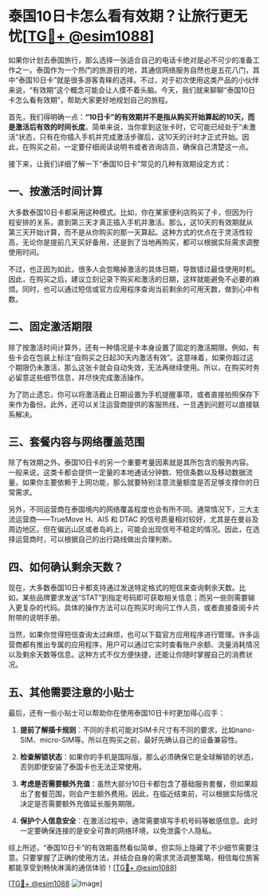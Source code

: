 # 泰国10日卡怎么看有效期？让旅行更无忧[[TG💪+ @esim1088](https://t.me/s/esim1088)]

如果你计划去泰国旅行，那么选择一张适合自己的电话卡绝对是必不可少的准备工作之一。泰国作为一个热门的旅游目的地，其通信网络服务自然也是五花八门，其中“泰国10日卡”就是很多游客青睐的选择。不过，对于初次使用这类产品的小伙伴来说，“有效期”这个概念可能会让人摸不着头脑。今天，我们就来聊聊“泰国10日卡怎么看有效期”，帮助大家更好地规划自己的旅程。

首先，我们得明确一点：**“10日卡”的有效期并不是指从购买开始算起的10天，而是激活后有效的时间长度**。简单来说，当你拿到这张卡时，它可能已经处于“未激活”状态，只有在你插入手机并完成激活步骤后，这10天的计时才正式开始。因此，在购买之前，一定要仔细阅读说明书或者咨询店员，确保自己清楚这一点。

接下来，让我们详细了解一下“泰国10日卡”常见的几种有效期设定方式：

## 一、按激活时间计算

大多数泰国10日卡都采用这种模式。比如，你在某家便利店购买了卡，但因为行程安排的关系，直到第三天才真正插入手机并激活。那么，这10天的有效期就从第三天开始计算，而不是从你购买的那一天算起。这种方式的优点在于灵活性较高，无论你是提前几天买好备用，还是到了当地再购买，都可以根据实际需求调整使用时间。

不过，也正因为如此，很多人会忽略掉激活的具体日期，导致错过最佳使用时机。因此，在购买之后，建议立刻记录下购买和激活的日期，这样就能避免不必要的麻烦。同时，也可以通过短信或官方应用程序查询当前剩余的可用天数，做到心中有数。

## 二、固定激活期限

除了按激活时间计算外，还有一种情况是卡本身设置了固定的激活期限。例如，有些卡会在包装上标注“自购买之日起30天内激活有效”。这意味着，如果你超过这个期限仍未激活，那么这张卡就会自动失效，无法再继续使用。所以，在购买时务必留意这些细节信息，并尽快完成激活操作。

为了防止遗忘，你可以将激活截止日期设置为手机提醒事项，或者直接拍照保存下来作为备份。此外，还可以关注运营商提供的客服热线，一旦遇到问题可以直接联系解决。

## 三、套餐内容与网络覆盖范围

除了有效期之外，泰国10日卡的另一个重要考量因素就是其所包含的服务内容。一般来说，这类卡都会提供一定量的本地通话分钟数、短信条数以及移动数据流量。如果你主要依赖于上网功能，那么就要特别注意流量额度是否足够支撑你的日常需求。

另外，不同运营商在泰国境内的网络覆盖程度也会有所不同。通常情况下，三大主流运营商——TrueMove H、AIS 和 DTAC 的信号质量相对较好，尤其是在曼谷及周边地区。但在偏远山区或者岛屿上，可能会出现信号不稳定的情况。因此，在选择运营商时，可以根据自己的出行路线做出合理判断。

## 四、如何确认剩余天数？

现在，大多数泰国10日卡都支持通过发送特定格式的短信来查询剩余天数。比如，某些品牌要求发送“STAT”到指定号码即可获取相关信息；而另一些则需要输入更复杂的代码。具体的操作方法可以在购买时询问工作人员，或者直接查阅卡片附带的说明手册。

当然，如果你觉得短信查询太过麻烦，也可以下载官方应用程序进行管理。许多运营商都有推出专属的应用程序，用户可以通过它实时查看账户余额、流量消耗情况以及剩余天数等信息。这种方式不仅方便快捷，还能让你随时掌握自己的消费状况。

## 五、其他需要注意的小贴士

最后，还有一些小贴士可以帮助你在使用泰国10日卡时更加得心应手：

1. **提前了解插卡规则**：不同的手机可能对SIM卡尺寸有不同的要求，比如nano-SIM、micro-SIM等。所以在购买之前，最好先确认自己的设备兼容性。
   
2. **检查解锁状态**：如果你的手机是国际版，那么必须确保它是全球解锁的状态，否则即使安装了泰国卡也无法正常使用。

3. **考虑是否需要额外充值**：虽然大部分10日卡都包含了基础服务套餐，但如果超出了套餐范围，则会产生额外费用。因此，在临近结束前，可以根据实际情况决定是否需要额外充值延长服务期限。

4. **保护个人信息安全**：在激活过程中，通常需要填写手机号码等敏感信息。此时一定要确保连接的是安全可靠的网络环境，以免泄露个人隐私。

综上所述，“泰国10日卡”的有效期虽然看似简单，但实际上隐藏了不少细节需要注意。只要掌握了正确的使用方法，并结合自身的需求灵活调整策略，相信每位旅客都能享受到畅快淋漓的通信体验！[[TG💪+ @esim1088](https://t.me/s/esim1088)]

[[TG💪+ @esim1088](https://t.me/s/esim1088) ![Image](https://i.postimg.cc/4NQfJmqS/Snipaste-2025-05-13-00-14-12.png)]